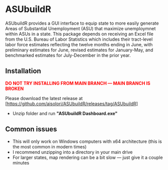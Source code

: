 <!-- README.md is generated from README.Rmd. Please edit that file -->

# ASUbuildR

<!-- badges: start -->
<!-- badges: end -->

ASUbuildR provides a GUI interface to equip state to more easily
generate Areas of Substantial Unemployment (ASU) that maximize
unemploymnet within ASUs in a state. This package depends on receiving
an Excel file from the U.S. Bureau of Labor Statistics which includes
their tract-level labor force estimates reflecting the twelve months
ending in June, with preliminary estimates for June, revised estimates
for January-May, and benchmarked estimates for July-December in the
prior year.

## Installation

<span style="color:red; font-weight:bold;">
DO NOT TRY INSTALLING FROM MAIN BRANCH — MAIN BRANCH IS BROKEN
</span>

Please download the latest release at  
[https://github.com/aisolori/ASUbuildR/releases/tag/ASUbuildR]

- Unzip folder and run **"ASUbuildR Dashboard.exe"**

## Common issues

- This will only work on Windows computers with x64 architecture (this is the most common in modern times)  
- I recommend unzipping into a directory in your main drive  
- For larger states, map rendering can be a bit slow — just give it a couple minutes  
